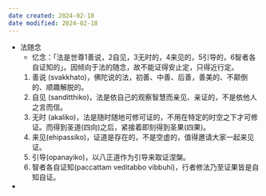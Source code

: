 ```yaml
---
date created: 2024-02-18
date modified: 2024-02-18
---
```

- 法随念
    - 忆念：「法是世尊1善说，2自见，3无时的，4来见的，5引导的，6智者各自证知的」。因倾向于法的随念，故不能证得安止定，只得近行定。
    1. 善说 (svakkhato)，佛陀说的法，初善、中善、后善，善美的、不颠倒的、顺趣解脱的。
    2. 自见 (sanditthiko)，法是依自己的观察智慧而亲见、亲证的，不是依他人之言而信。
    3. 无时 (akaliko)，法是随时随地可修可证的，不用在特定的时空之下才可修证。而得到圣道(四向)之后，紧接着即刻得到圣果(四果)。
    4. 来见(ehipassiko)，证道是存在的，不是空虚的，值得邀请大家一起来见证。
    5. 引导(opanayiko)，以八正道作为引导来取证涅槃。
    6. 智者各自证知(paccattam veditabbo vibbuhi)，行者修法乃至证果皆是自知自证。
- 

